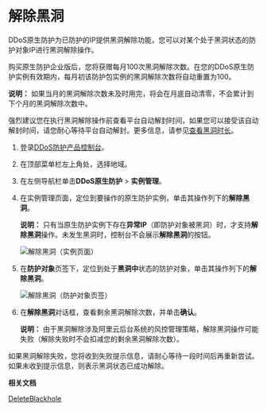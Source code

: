 # 解除黑洞

DDoS原生防护为已防护的IP提供黑洞解除功能，您可以对某个处于黑洞状态的防护对象IP进行黑洞解除操作。

购买原生防护企业版后，您将获赠每月100次黑洞解除次数。在您的DDoS原生防护实例有效期内，每月初该防护包实例的黑洞解除次数将自动重置为100。

**说明：** 如果当月的黑洞解除次数未及时用完，将会在月底自动清零，不会累计到下个月的黑洞解除次数中。

强烈建议您在执行黑洞解除操作前查看平台自动解封时间，如果您可以接受该自动解封时间，请您耐心等待平台自动解封。更多信息，请参见[查看黑洞时长](/cn.zh-CN/DDoS原生防护用户指南/黑洞策略/查看黑洞时长.md)。

1.  登录[DDoS防护产品控制台](https://yundun.console.aliyun.com/?p=ddos)。

2.  在顶部菜单栏左上角处，选择地域。

3.  在左侧导航栏单击**DDoS原生防护** \> **实例管理**。

4.  在实例管理页面，定位到要操作的原生防护实例，单击其操作列下的**解除黑洞**。

    **说明：** 只有当原生防护实例下存在**异常IP**（即防护对象被黑洞）时，才支持**解除黑洞**操作。未发生黑洞时，控制台不会展示**解除黑洞**的按钮。

    ![解除黑洞（实例页面）](https://static-aliyun-doc.oss-cn-hangzhou.aliyuncs.com/assets/img/zh-CN/9839758951/p110881.png)

5.  在**防护对象**页签下，定位到处于**黑洞中**状态的防护对象，单击其操作列下的**解除黑洞**。

    ![解除黑洞（防护对象页签）](https://static-aliyun-doc.oss-cn-hangzhou.aliyuncs.com/assets/img/zh-CN/9839758951/p110882.png)

6.  在**解除黑洞**对话框，查看剩余黑洞解除次数，并单击**确认**。

    **说明：** 由于黑洞解除涉及阿里云后台系统的风控管理策略，解除黑洞操作可能失败（解除失败时不会扣减您的剩余黑洞解除次数）。


如果黑洞解除失败，您将收到失败提示信息，请耐心等待一段时间后再重新尝试。如果未收到提示信息，则表示黑洞状态已成功解除。

**相关文档**  


[DeleteBlackhole](/cn.zh-CN/API参考/DDoS原生防护/2018-07-20版本/防护/DeleteBlackhole.md)

